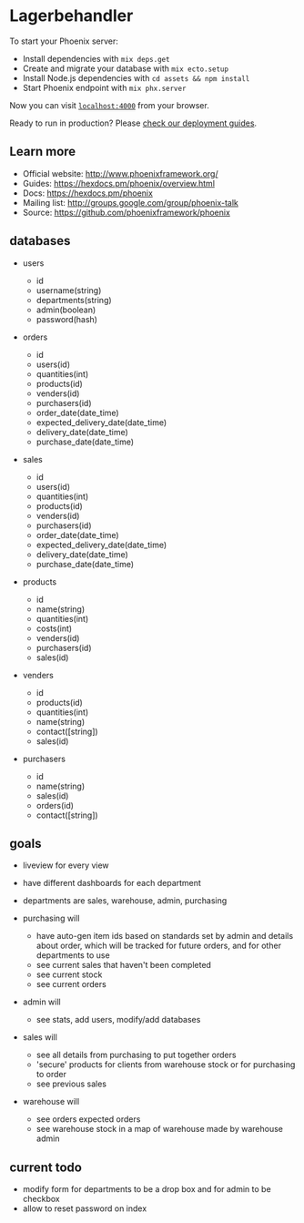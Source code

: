 # Lagerbehandler

To start your Phoenix server:

  * Install dependencies with `mix deps.get`
  * Create and migrate your database with `mix ecto.setup`
  * Install Node.js dependencies with `cd assets && npm install`
  * Start Phoenix endpoint with `mix phx.server`

Now you can visit [`localhost:4000`](http://localhost:4000) from your browser.

Ready to run in production? Please [check our deployment guides](https://hexdocs.pm/phoenix/deployment.html).

## Learn more

  * Official website: http://www.phoenixframework.org/
  * Guides: https://hexdocs.pm/phoenix/overview.html
  * Docs: https://hexdocs.pm/phoenix
  * Mailing list: http://groups.google.com/group/phoenix-talk
  * Source: https://github.com/phoenixframework/phoenix

## databases

  * users
    * id
    * username(string)
    * departments(string)
    * admin(boolean)
    * password(hash)

  * orders
    * id
    * users(id)
    * quantities(int)
    * products(id)
    * venders(id)
    * purchasers(id)
    * order_date(date_time)
    * expected_delivery_date(date_time)
    * delivery_date(date_time)
    * purchase_date(date_time)

  * sales
    * id
    * users(id)
    * quantities(int)
    * products(id)
    * venders(id)
    * purchasers(id)
    * order_date(date_time)
    * expected_delivery_date(date_time)
    * delivery_date(date_time)
    * purchase_date(date_time)

  * products
    * id
    * name(string)
    * quantities(int)
    * costs(int)
    * venders(id)
    * purchasers(id)
    * sales(id)

  * venders
    * id
    * products(id)
    * quantities(int)
    * name(string)
    * contact([string])
    * sales(id)

  * purchasers
    * id
    * name(string)
    * sales(id)
    * orders(id)   
    * contact([string])



## goals
  * liveview for every view
  * have different dashboards for each department
  * departments are sales, warehouse, admin, purchasing

  * purchasing will
    * have auto-gen item ids based on standards set by admin and details about order, which will be tracked for future orders, and for other departments to use
    * see current sales that haven't been completed
    * see current stock
    * see current orders

  * admin will
    * see stats, add users, modify/add databases

  * sales will
    * see all details from purchasing to put together orders
    * 'secure' products for clients from warehouse stock or for purchasing to order
    * see previous sales

  * warehouse will
    * see orders expected orders
    * see warehouse stock in a map of warehouse made by warehouse admin


## current todo
  * modify form for departments to be a drop box and for admin to be checkbox
  * allow to reset password on index
